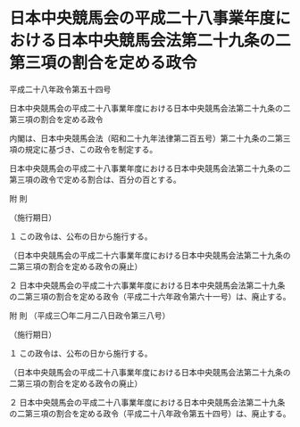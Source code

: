 # 日本中央競馬会の平成二十八事業年度における日本中央競馬会法第二十九条の二第三項の割合を定める政令

平成二十八年政令第五十四号

日本中央競馬会の平成二十八事業年度における日本中央競馬会法第二十九条の二第三項の割合を定める政令

内閣は、日本中央競馬会法（昭和二十九年法律第二百五号）第二十九条の二第三項の規定に基づき、この政令を制定する。

日本中央競馬会の平成二十八事業年度における日本中央競馬会法第二十九条の二第三項の政令で定める割合は、百分の百とする。

附 則

（施行期日）

１ この政令は、公布の日から施行する。

（日本中央競馬会の平成二十六事業年度における日本中央競馬会法第二十九条の二第三項の割合を定める政令の廃止）

２ 日本中央競馬会の平成二十六事業年度における日本中央競馬会法第二十九条の二第三項の割合を定める政令（平成二十六年政令第六十一号）は、廃止する。

附 則 （平成三〇年二月二八日政令第三八号）

（施行期日）

１ この政令は、公布の日から施行する。

（日本中央競馬会の平成二十八事業年度における日本中央競馬会法第二十九条の二第三項の割合を定める政令の廃止）

２ 日本中央競馬会の平成二十八事業年度における日本中央競馬会法第二十九条の二第三項の割合を定める政令（平成二十八年政令第五十四号）は、廃止する。
